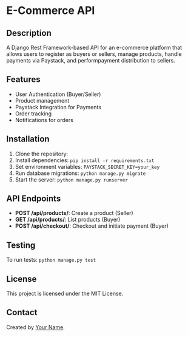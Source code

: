 # E-Commerce API

## Description
A Django Rest Framework-based API for an e-commerce platform that allows users to register as buyers or sellers, manage products, handle payments via Paystack, and performpayment distribution to sellers.

## Features
- User Authentication (Buyer/Seller)
- Product management
- Paystack Integration for Payments
- Order tracking
- Notifications for orders

## Installation
1. Clone the repository: 
2. Install dependencies: `pip install -r requirements.txt`
3. Set environment variables: `PAYSTACK_SECRET_KEY=your_key`
4. Run database migrations: `python manage.py migrate`
5. Start the server: `python manage.py runserver`

## API Endpoints
- **POST /api/products/**: Create a product (Seller)
- **GET /api/products/**: List products (Buyer)
- **POST /api/checkout/**: Checkout and initiate payment (Buyer)

## Testing
To run tests: `python manage.py test`

## License
This project is licensed under the MIT License.

## Contact
Created by [Your Name](https://yourwebsite.com).
